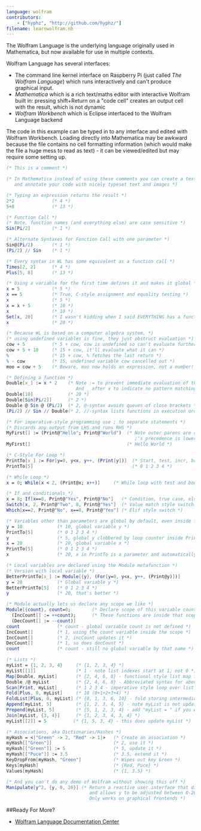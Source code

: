 ```yaml
---
language: wolfram
contributors:
    - ["hyphz", "http://github.com/hyphz/"]
filename: learnwolfram.nb
---
```


The Wolfram Language is the underlying language originally used in Mathematica, but now available for use in multiple contexts.

Wolfram Language has several interfaces:
* The command line kernel interface on Raspberry Pi (just called _The Wolfram Language_) which runs interactively and can't produce graphical input.
* _Mathematica_ which is a rich text/maths editor with interactive Wolfram built in: pressing shift+Return on a "code cell" creates an output cell with the result, which is not dynamic
* _Wolfram Workbench_ which is Eclipse interfaced to the Wolfram Language backend

The code in this example can be typed in to any interface and edited with Wolfram Workbench. Loading directly into Mathematica may be awkward because the file contains no cell formatting information (which would make the file a huge mess to read as text) - it can be viewed/edited but may require some setting up.

```mathematica
(* This is a comment *)

(* In Mathematica instead of using these comments you can create a text cell
   and annotate your code with nicely typeset text and images *)

(* Typing an expression returns the result *)
2*2              (* 4 *)
5+8              (* 13 *)

(* Function Call *)
(* Note, function names (and everything else) are case sensitive *)
Sin[Pi/2]        (* 1 *)

(* Alternate Syntaxes for Function Call with one parameter *)
Sin@(Pi/2)       (* 1 *)
(Pi/2) // Sin    (* 1 *)

(* Every syntax in WL has some equivalent as a function call *)
Times[2, 2]      (* 4 *)
Plus[5, 8]       (* 13 *)

(* Using a variable for the first time defines it and makes it global *)
x = 5            (* 5 *)
x == 5           (* True, C-style assignment and equality testing *)
x                (* 5 *)
x = x + 5        (* 10 *)
x                (* 10 *)
Set[x, 20]       (* I wasn't kidding when I said EVERYTHING has a function equivalent *)
x                (* 20 *)

(* Because WL is based on a computer algebra system, *)
(* using undefined variables is fine, they just obstruct evaluation *)
cow + 5          (* 5 + cow, cow is undefined so can't evaluate further *)
cow + 5 + 10     (* 15 + cow, it'll evaluate what it can *)
%                (* 15 + cow, % fetches the last return *)
% - cow          (* 15, undefined variable cow cancelled out *)
moo = cow + 5    (* Beware, moo now holds an expression, not a number! *)

(* Defining a function *)
Double[x_] := x * 2    (* Note := to prevent immediate evaluation of the RHS
                          And _ after x to indicate no pattern matching constraints *)
Double[10]             (* 20 *)
Double[Sin[Pi/2]]      (* 2 *)
Double @ Sin @ (Pi/2)  (* 2, @-syntax avoids queues of close brackets *)
(Pi/2) // Sin // Double(* 2, //-syntax lists functions in execution order *)

(* For imperative-style programming use ; to separate statements *)
(* Discards any output from LHS and runs RHS *)
MyFirst[] := (Print@"Hello"; Print@"World")  (* Note outer parens are critical
                                                ;'s precedence is lower than := *)
MyFirst[]                                    (* Hello World *)

(* C-Style For Loop *)
PrintTo[x_] := For[y=0, y<x, y++, (Print[y])]  (* Start, test, incr, body *)
PrintTo[5]                                     (* 0 1 2 3 4 *)

(* While Loop *)
x = 0; While[x < 2, (Print@x; x++)]     (* While loop with test and body *)

(* If and conditionals *)
x = 8; If[x==8, Print@"Yes", Print@"No"]   (* Condition, true case, else case *)
Switch[x, 2, Print@"Two", 8, Print@"Yes"]  (* Value match style switch *)
Which[x==2, Print@"No", x==8, Print@"Yes"] (* Elif style switch *)

(* Variables other than parameters are global by default, even inside functions *)
y = 10             (* 10, global variable y *)
PrintTo[5]         (* 0 1 2 3 4 *)
y                  (* 5, global y clobbered by loop counter inside PrintTo *)
x = 20             (* 20, global variable x *)
PrintTo[5]         (* 0 1 2 3 4 *)
x                  (* 20, x in PrintTo is a parameter and automatically local *)

(* Local variables are declared using the Module metafunction *)
(* Version with local variable *)
BetterPrintTo[x_] := Module[{y}, (For[y=0, y<x, y++, (Print@y)])]
y = 20             (* Global variable y *)
BetterPrintTo[5]   (* 0 1 2 3 4 *)
y                  (* 20, that's better *)

(* Module actually lets us declare any scope we like *)
Module[{count}, count=0;        (* Declare scope of this variable count *)
  (IncCount[] := ++count);      (* These functions are inside that scope *)
  (DecCount[] := --count)]
count              (* count - global variable count is not defined *)
IncCount[]         (* 1, using the count variable inside the scope *)
IncCount[]         (* 2, incCount updates it *)
DecCount[]         (* 1, so does decCount *)
count              (* count - still no global variable by that name *)

(* Lists *)
myList = {1, 2, 3, 4}     (* {1, 2, 3, 4} *)
myList[[1]]               (* 1 - note list indexes start at 1, not 0 *)
Map[Double, myList]       (* {2, 4, 6, 8} - functional style list map function *)
Double /@ myList          (* {2, 4, 6, 8} - Abbreviated syntax for above *)
Scan[Print, myList]       (* 1 2 3 4 - imperative style loop over list *)
Fold[Plus, 0, myList]     (* 10 (0+1+2+3+4) *)
FoldList[Plus, 0, myList] (* {0, 1, 3, 6, 10} - fold storing intermediate results *)
Append[myList, 5]         (* {1, 2, 3, 4, 5} - note myList is not updated *)
Prepend[myList, 5]        (* {5, 1, 2, 3, 4} - add "myList = " if you want it to be *)
Join[myList, {3, 4}]      (* {1, 2, 3, 4, 3, 4} *)
myList[[2]] = 5          (* {1, 5, 3, 4} - this does update myList *)

(* Associations, aka Dictionaries/Hashes *)
myHash = <|"Green" -> 2, "Red" -> 1|>   (* Create an association *)
myHash[["Green"]]                       (* 2, use it *)
myHash[["Green"]] := 5                  (* 5, update it *)
myHash[["Puce"]] := 3.5                 (* 3.5, extend it *)
KeyDropFrom[myHash, "Green"]            (* Wipes out key Green *)
Keys[myHash]                            (* {Red, Puce} *)
Values[myHash]                          (* {1, 3.5} *)

(* And you can't do any demo of Wolfram without showing this off *)
Manipulate[y^2, {y, 0, 20}] (* Return a reactive user interface that displays y^2
                               and allows y to be adjusted between 0-20 with a slider.
                               Only works on graphical frontends *)
```

##Ready For More?

* [Wolfram Language Documentation Center](http://reference.wolfram.com/language/)
